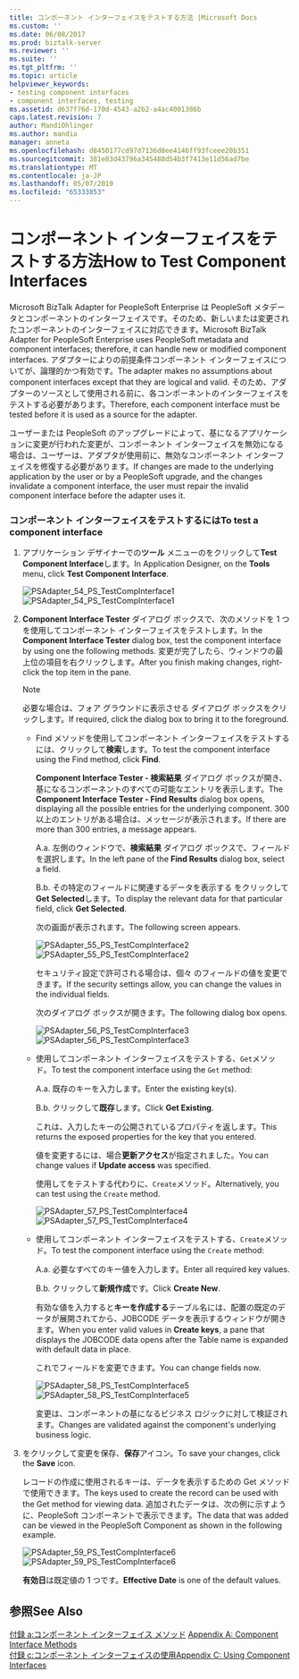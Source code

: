 ```yaml
---
title: コンポーネント インターフェイスをテストする方法 |Microsoft Docs
ms.custom: ''
ms.date: 06/08/2017
ms.prod: biztalk-server
ms.reviewer: ''
ms.suite: ''
ms.tgt_pltfrm: ''
ms.topic: article
helpviewer_keywords:
- testing component interfaces
- component interfaces, testing
ms.assetid: d637f76d-170d-4543-a2b2-a4ac4001386b
caps.latest.revision: 7
author: MandiOhlinger
ms.author: mandia
manager: anneta
ms.openlocfilehash: d8450177cd97d7136d8ee4146ff93fceee20b351
ms.sourcegitcommit: 381e83d43796a345488d54b3f7413e11d56ad7be
ms.translationtype: MT
ms.contentlocale: ja-JP
ms.lasthandoff: 05/07/2019
ms.locfileid: "65333853"
---
```

# <a name="how-to-test-component-interfaces"></a><span data-ttu-id="cafd1-102">コンポーネント インターフェイスをテストする方法</span><span class="sxs-lookup"><span data-stu-id="cafd1-102">How to Test Component Interfaces</span></span>
<span data-ttu-id="cafd1-103">Microsoft BizTalk Adapter for PeopleSoft Enterprise は PeopleSoft メタデータとコンポーネントのインターフェイスです。そのため、新しいまたは変更されたコンポーネントのインターフェイスに対応できます。</span><span class="sxs-lookup"><span data-stu-id="cafd1-103">Microsoft BizTalk Adapter for PeopleSoft Enterprise uses PeopleSoft metadata and component interfaces; therefore, it can handle new or modified component interfaces.</span></span> <span data-ttu-id="cafd1-104">アダプターによりの前提条件コンポーネント インターフェイスについてが、論理的かつ有効です。</span><span class="sxs-lookup"><span data-stu-id="cafd1-104">The adapter makes no assumptions about component interfaces except that they are logical and valid.</span></span> <span data-ttu-id="cafd1-105">そのため、アダプターのソースとして使用される前に、各コンポーネントのインターフェイスをテストする必要があります。</span><span class="sxs-lookup"><span data-stu-id="cafd1-105">Therefore, each component interface must be tested before it is used as a source for the adapter.</span></span>  
  
 <span data-ttu-id="cafd1-106">ユーザーまたは PeopleSoft のアップグレードによって、基になるアプリケーションに変更が行われた変更が、コンポーネント インターフェイスを無効になる場合は、ユーザーは、アダプタが使用前に、無効なコンポーネント インターフェイスを修復する必要があります。</span><span class="sxs-lookup"><span data-stu-id="cafd1-106">If changes are made to the underlying application by the user or by a PeopleSoft upgrade, and the changes invalidate a component interface, the user must repair the invalid component interface before the adapter uses it.</span></span>  
  
### <a name="to-test-a-component-interface"></a><span data-ttu-id="cafd1-107">コンポーネント インターフェイスをテストするには</span><span class="sxs-lookup"><span data-stu-id="cafd1-107">To test a component interface</span></span>  
  
1.  <span data-ttu-id="cafd1-108">アプリケーション デザイナーでの**ツール** メニューのをクリックして**Test Component Interface**します。</span><span class="sxs-lookup"><span data-stu-id="cafd1-108">In Application Designer, on the **Tools** menu, click **Test Component Interface**.</span></span>  
  
     <span data-ttu-id="cafd1-109">![](../core/media/psadapter-54-ps-testcompinterface1.gif "PSAdapter_54_PS_TestCompInterface1")</span><span class="sxs-lookup"><span data-stu-id="cafd1-109">![](../core/media/psadapter-54-ps-testcompinterface1.gif "PSAdapter_54_PS_TestCompInterface1")</span></span>  
  
2.  <span data-ttu-id="cafd1-110">**Component Interface Tester**  ダイアログ ボックスで、次のメソッドを 1 つを使用してコンポーネント インターフェイスをテストします。</span><span class="sxs-lookup"><span data-stu-id="cafd1-110">In the **Component Interface Tester** dialog box, test the component interface by using one the following methods.</span></span> <span data-ttu-id="cafd1-111">変更が完了したら、ウィンドウの最上位の項目を右クリックします。</span><span class="sxs-lookup"><span data-stu-id="cafd1-111">After you finish making changes, right-click the top item in the pane.</span></span>  
  
    > [!NOTE]
    >  <span data-ttu-id="cafd1-112">必要な場合は、フォア グラウンドに表示させる ダイアログ ボックスをクリックします。</span><span class="sxs-lookup"><span data-stu-id="cafd1-112">If required, click the dialog box to bring it to the foreground.</span></span>  
  
    -   <span data-ttu-id="cafd1-113">Find メソッドを使用してコンポーネント インターフェイスをテストするには、クリックして**検索**します。</span><span class="sxs-lookup"><span data-stu-id="cafd1-113">To test the component interface using the Find method, click **Find**.</span></span>  
  
         <span data-ttu-id="cafd1-114">**Component Interface Tester - 検索結果** ダイアログ ボックスが開き、基になるコンポーネントのすべての可能なエントリを表示します。</span><span class="sxs-lookup"><span data-stu-id="cafd1-114">The **Component Interface Tester - Find Results** dialog box opens, displaying all the possible entries for the underlying component.</span></span> <span data-ttu-id="cafd1-115">300 以上のエントリがある場合は、メッセージが表示されます。</span><span class="sxs-lookup"><span data-stu-id="cafd1-115">If there are more than 300 entries, a message appears.</span></span>  
  
         <span data-ttu-id="cafd1-116">A.</span><span class="sxs-lookup"><span data-stu-id="cafd1-116">a.</span></span> <span data-ttu-id="cafd1-117">左側のウィンドウで、**検索結果** ダイアログ ボックスで、フィールドを選択します。</span><span class="sxs-lookup"><span data-stu-id="cafd1-117">In the left pane of the **Find Results** dialog box, select a field.</span></span>  
  
         <span data-ttu-id="cafd1-118">B.</span><span class="sxs-lookup"><span data-stu-id="cafd1-118">b.</span></span> <span data-ttu-id="cafd1-119">その特定のフィールドに関連するデータを表示する をクリックして**Get Selected**します。</span><span class="sxs-lookup"><span data-stu-id="cafd1-119">To display the relevant data for that particular field, click **Get Selected**.</span></span>  
  
         <span data-ttu-id="cafd1-120">次の画面が表示されます。</span><span class="sxs-lookup"><span data-stu-id="cafd1-120">The following screen appears.</span></span>  
  
         <span data-ttu-id="cafd1-121">![](../core/media/psadapter-55-ps-testcompinterface2.gif "PSAdapter_55_PS_TestCompInterface2")</span><span class="sxs-lookup"><span data-stu-id="cafd1-121">![](../core/media/psadapter-55-ps-testcompinterface2.gif "PSAdapter_55_PS_TestCompInterface2")</span></span>  
  
         <span data-ttu-id="cafd1-122">セキュリティ設定で許可される場合は、個々 のフィールドの値を変更できます。</span><span class="sxs-lookup"><span data-stu-id="cafd1-122">If the security settings allow, you can change the values in the individual fields.</span></span>  
  
         <span data-ttu-id="cafd1-123">次のダイアログ ボックスが開きます。</span><span class="sxs-lookup"><span data-stu-id="cafd1-123">The following dialog box opens.</span></span>  
  
         <span data-ttu-id="cafd1-124">![](../core/media/psadapter-56-ps-testcompinterface3.gif "PSAdapter_56_PS_TestCompInterface3")</span><span class="sxs-lookup"><span data-stu-id="cafd1-124">![](../core/media/psadapter-56-ps-testcompinterface3.gif "PSAdapter_56_PS_TestCompInterface3")</span></span>  
  
    -   <span data-ttu-id="cafd1-125">使用してコンポーネント インターフェイスをテストする、`Get`メソッド。</span><span class="sxs-lookup"><span data-stu-id="cafd1-125">To test the component interface using the `Get` method:</span></span>  
  
         <span data-ttu-id="cafd1-126">A.</span><span class="sxs-lookup"><span data-stu-id="cafd1-126">a.</span></span> <span data-ttu-id="cafd1-127">既存のキーを入力します。</span><span class="sxs-lookup"><span data-stu-id="cafd1-127">Enter the existing key(s).</span></span>  
  
         <span data-ttu-id="cafd1-128">B.</span><span class="sxs-lookup"><span data-stu-id="cafd1-128">b.</span></span> <span data-ttu-id="cafd1-129">クリックして**既存**します。</span><span class="sxs-lookup"><span data-stu-id="cafd1-129">Click **Get Existing**.</span></span>  
  
         <span data-ttu-id="cafd1-130">これは、入力したキーの公開されているプロパティを返します。</span><span class="sxs-lookup"><span data-stu-id="cafd1-130">This returns the exposed properties for the key that you entered.</span></span>  
  
         <span data-ttu-id="cafd1-131">値を変更するには、場合**更新アクセス**が指定されました。</span><span class="sxs-lookup"><span data-stu-id="cafd1-131">You can change values if **Update access** was specified.</span></span>  
  
         <span data-ttu-id="cafd1-132">使用してをテストする代わりに、`Create`メソッド。</span><span class="sxs-lookup"><span data-stu-id="cafd1-132">Alternatively, you can test using the `Create` method.</span></span>  
  
         <span data-ttu-id="cafd1-133">![](../core/media/psadapter-57-ps-testcompinterface4.gif "PSAdapter_57_PS_TestCompInterface4")</span><span class="sxs-lookup"><span data-stu-id="cafd1-133">![](../core/media/psadapter-57-ps-testcompinterface4.gif "PSAdapter_57_PS_TestCompInterface4")</span></span>  
  
    -   <span data-ttu-id="cafd1-134">使用してコンポーネント インターフェイスをテストする、`Create`メソッド。</span><span class="sxs-lookup"><span data-stu-id="cafd1-134">To test the component interface using the `Create` method:</span></span>  
  
         <span data-ttu-id="cafd1-135">A.</span><span class="sxs-lookup"><span data-stu-id="cafd1-135">a.</span></span> <span data-ttu-id="cafd1-136">必要なすべてのキー値を入力します。</span><span class="sxs-lookup"><span data-stu-id="cafd1-136">Enter all required key values.</span></span>  
  
         <span data-ttu-id="cafd1-137">B.</span><span class="sxs-lookup"><span data-stu-id="cafd1-137">b.</span></span> <span data-ttu-id="cafd1-138">クリックして**新規作成**です。</span><span class="sxs-lookup"><span data-stu-id="cafd1-138">Click **Create New**.</span></span>  
  
         <span data-ttu-id="cafd1-139">有効な値を入力すると**キーを作成する**テーブル名には、配置の既定のデータが展開されてから、JOBCODE データを表示するウィンドウが開きます。</span><span class="sxs-lookup"><span data-stu-id="cafd1-139">When you enter valid values in **Create keys**, a pane that displays the JOBCODE data opens after the Table name is expanded with default data in place.</span></span>  
  
         <span data-ttu-id="cafd1-140">これでフィールドを変更できます。</span><span class="sxs-lookup"><span data-stu-id="cafd1-140">You can change fields now.</span></span>  
  
         <span data-ttu-id="cafd1-141">![](../core/media/psadapter-58-ps-testcompinterface5.gif "PSAdapter_58_PS_TestCompInterface5")</span><span class="sxs-lookup"><span data-stu-id="cafd1-141">![](../core/media/psadapter-58-ps-testcompinterface5.gif "PSAdapter_58_PS_TestCompInterface5")</span></span>  
  
         <span data-ttu-id="cafd1-142">変更は、コンポーネントの基になるビジネス ロジックに対して検証されます。</span><span class="sxs-lookup"><span data-stu-id="cafd1-142">Changes are validated against the component's underlying business logic.</span></span>  
  
3.  <span data-ttu-id="cafd1-143">をクリックして変更を保存、**保存**アイコン。</span><span class="sxs-lookup"><span data-stu-id="cafd1-143">To save your changes, click the **Save** icon.</span></span>  
  
     <span data-ttu-id="cafd1-144">レコードの作成に使用されるキーは、データを表示するための Get メソッドで使用できます。</span><span class="sxs-lookup"><span data-stu-id="cafd1-144">The keys used to create the record can be used with the Get method for viewing data.</span></span> <span data-ttu-id="cafd1-145">追加されたデータは、次の例に示すように、PeopleSoft コンポーネントで表示できます。</span><span class="sxs-lookup"><span data-stu-id="cafd1-145">The data that was added can be viewed in the PeopleSoft Component as shown in the following example.</span></span>  
  
     <span data-ttu-id="cafd1-146">![](../core/media/psadapter-59-ps-testcompinterface6.gif "PSAdapter_59_PS_TestCompInterface6")</span><span class="sxs-lookup"><span data-stu-id="cafd1-146">![](../core/media/psadapter-59-ps-testcompinterface6.gif "PSAdapter_59_PS_TestCompInterface6")</span></span>  
  
     <span data-ttu-id="cafd1-147">**有効日**は既定値の 1 つです。</span><span class="sxs-lookup"><span data-stu-id="cafd1-147">**Effective Date** is one of the default values.</span></span>  
  
## <a name="see-also"></a><span data-ttu-id="cafd1-148">参照</span><span class="sxs-lookup"><span data-stu-id="cafd1-148">See Also</span></span>  
 <span data-ttu-id="cafd1-149">[付録 a:コンポーネント インターフェイス メソッド](../core/appendix-a-component-interface-methods.md) </span><span class="sxs-lookup"><span data-stu-id="cafd1-149">[Appendix A: Component Interface Methods](../core/appendix-a-component-interface-methods.md) </span></span>  
 [<span data-ttu-id="cafd1-150">付録 c:コンポーネント インターフェイスの使用</span><span class="sxs-lookup"><span data-stu-id="cafd1-150">Appendix C: Using Component Interfaces</span></span>](../core/appendix-c-using-component-interfaces.md)